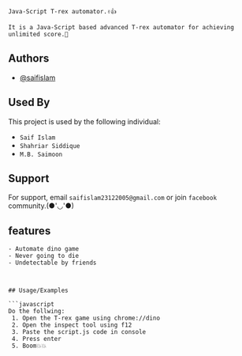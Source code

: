 
`Java-Script T-rex automator.✌️👍`

`It is a Java-Script based advanced T-rex automator for achieving unlimited score.🙂
`


## Authors

- [@saifislam](https://www.github.com/sa-if)


## Used By

This project is used by the following individual:

- `Saif Islam`  
- `Shahriar Siddique`
- `M.B. Saimoon`


## Support

For support, email `saifislam23122005@gmail.com` or join `facebook` community.(●'◡'●)

## features

```
- Automate dino game
- Never going to die
- Undetectable by friends



## Usage/Examples

```javascript
Do the follwing:
 1. Open the T-rex game using chrome://dino
 2. Open the inspect tool using f12
 3. Paste the script.js code in console
 4. Press enter
 5. Boom💥💥





